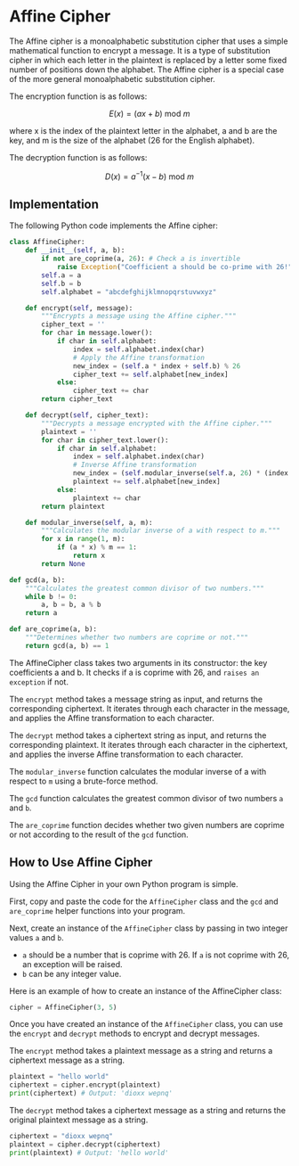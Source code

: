 <script src='https://cdnjs.cloudflare.com/ajax/libs/mathjax/2.7.4/MathJax.js?config=default'></script>

# Affine Cipher

The Affine cipher is a monoalphabetic substitution cipher that uses a simple mathematical function to encrypt a message. It is a type of substitution cipher in which each letter in the plaintext is replaced by a letter some fixed number of positions down the alphabet. The Affine cipher is a special case of the more general monoalphabetic substitution cipher.

The encryption function is as follows:

$$ E(x) = (ax + b) \ \text{mod} \ m $$

where x is the index of the plaintext letter in the alphabet, a and b are the key, and m is the size of the alphabet (26 for the English alphabet).

The decryption function is as follows:

$$ D(x) = a^{-1}(x - b) \ \text{mod} \ m $$


## Implementation
The following Python code implements the Affine cipher:

```python
class AffineCipher:
    def __init__(self, a, b):
        if not are_coprime(a, 26): # Check a is invertible
            raise Exception("Coefficient a should be co-prime with 26!")
        self.a = a
        self.b = b
        self.alphabet = "abcdefghijklmnopqrstuvwxyz"

    def encrypt(self, message):
        """Encrypts a message using the Affine cipher."""
        cipher_text = ''
        for char in message.lower():
            if char in self.alphabet:
                index = self.alphabet.index(char)
                # Apply the Affine transformation
                new_index = (self.a * index + self.b) % 26
                cipher_text += self.alphabet[new_index]
            else:
                cipher_text += char
        return cipher_text

    def decrypt(self, cipher_text):
        """Decrypts a message encrypted with the Affine cipher."""
        plaintext = ''
        for char in cipher_text.lower():
            if char in self.alphabet:
                index = self.alphabet.index(char)
                # Inverse Affine transformation
                new_index = (self.modular_inverse(self.a, 26) * (index - self.b)) % 26
                plaintext += self.alphabet[new_index]
            else:
                plaintext += char
        return plaintext

    def modular_inverse(self, a, m):
        """Calculates the modular inverse of a with respect to m."""
        for x in range(1, m):
            if (a * x) % m == 1:
                return x
        return None

def gcd(a, b):
    """Calculates the greatest common divisor of two numbers."""
    while b != 0:
        a, b = b, a % b
    return a

def are_coprime(a, b):
    """Determines whether two numbers are coprime or not."""
    return gcd(a, b) == 1

```

The AffineCipher class takes two arguments in its constructor: the key coefficients a and b. It checks if a is coprime with 26, and `raises an exception` if not.

The `encrypt` method takes a message string as input, and returns the corresponding ciphertext. It iterates through each character in the message, and applies the Affine transformation to each character.

The `decrypt` method takes a ciphertext string as input, and returns the corresponding plaintext. It iterates through each character in the ciphertext, and applies the inverse Affine transformation to each character.

The `modular_inverse` function calculates the modular inverse of a with respect to `m` using a brute-force method.

The `gcd` function calculates the greatest common divisor of two numbers `a` and `b`.

The `are_coprime` function decides whether two given numbers are coprime or not according to the result of the `gcd` function.

## How to Use Affine Cipher
Using the Affine Cipher in your own Python program is simple.

First, copy and paste the code for the `AffineCipher` class and the `gcd` and `are_coprime` helper functions into your program.

Next, create an instance of the `AffineCipher` class by passing in two integer values `a` and `b`.

- `a` should be a number that is coprime with 26. If `a` is not coprime with 26, an exception will be raised.
- `b` can be any integer value.

Here is an example of how to create an instance of the AffineCipher class:

```python
cipher = AffineCipher(3, 5)
```

Once you have created an instance of the `AffineCipher` class, you can use the `encrypt` and `decrypt` methods to encrypt and decrypt messages.

The `encrypt` method takes a plaintext message as a string and returns a ciphertext message as a string.

```python
plaintext = "hello world"
ciphertext = cipher.encrypt(plaintext)
print(ciphertext) # Output: 'dioxx wepnq'
```

The `decrypt` method takes a ciphertext message as a string and returns the original plaintext message as a string.

```python
ciphertext = "dioxx wepnq"
plaintext = cipher.decrypt(ciphertext)
print(plaintext) # Output: 'hello world'
```
